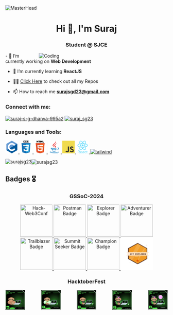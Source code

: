 ![MasterHead](https://user-images.githubusercontent.com/90236635/232446433-d5540fa2-fe28-4bb8-b929-cdb51fe61336.gif)
<h1 align="center">Hi 👋, I'm Suraj</h1>
<h3 align="center">Student @ SJCE</h3>
<img align="right" alt="Coding" width="400" src="https://user-images.githubusercontent.com/74038190/219923823-bf1ce878-c6b8-4faa-be07-93e6b1006521.gif">
- 🔭 I’m currently working on <b>Web Development</b>

- 🌱 I’m currently learning **ReactJS**

- 👨‍💻 [Click Here](https://github.com/SurajSG23?tab=repositories) to check out all my Repos

- 📫 How to reach me **surajsgd23@gmail.com**

<h3 align="left">Connect with me:</h3>
<p align="left">
<a href="https://www.linkedin.com/in/suraj-s-g-dhanva-995a23298/" target="blank"><img align="center" src="https://raw.githubusercontent.com/rahuldkjain/github-profile-readme-generator/master/src/images/icons/Social/linked-in-alt.svg" alt="suraj-s-g-dhanva-995a2" height="30" width="40" /></a>
<a href="https://instagram.com/suraj_sg23" target="blank"><img align="center" src="https://raw.githubusercontent.com/rahuldkjain/github-profile-readme-generator/master/src/images/icons/Social/instagram.svg" alt="suraj_sg23" height="30" width="40" /></a>
</p>

<h3 align="left">Languages and Tools:</h3>
<p align="left"> <a href="https://www.cprogramming.com/" target="_blank" rel="noreferrer"> <img src="https://raw.githubusercontent.com/devicons/devicon/master/icons/c/c-original.svg" alt="c" width="40" height="40"/> </a> <a href="https://www.w3schools.com/css/" target="_blank" rel="noreferrer"> <img src="https://raw.githubusercontent.com/devicons/devicon/master/icons/css3/css3-original-wordmark.svg" alt="css3" width="40" height="40"/> </a> <a href="https://www.w3.org/html/" target="_blank" rel="noreferrer"> <img src="https://raw.githubusercontent.com/devicons/devicon/master/icons/html5/html5-original-wordmark.svg" alt="html5" width="40" height="40"/> </a> <a href="https://www.java.com" target="_blank" rel="noreferrer"> <img src="https://raw.githubusercontent.com/devicons/devicon/master/icons/java/java-original.svg" alt="java" width="40" height="40"/> </a> <a href="https://developer.mozilla.org/en-US/docs/Web/JavaScript" target="_blank" rel="noreferrer"> <img src="https://raw.githubusercontent.com/devicons/devicon/master/icons/javascript/javascript-original.svg" alt="javascript" width="40" height="40"/> </a> <a href="https://reactjs.org/" target="_blank" rel="noreferrer"> <img src="https://raw.githubusercontent.com/devicons/devicon/master/icons/react/react-original-wordmark.svg" alt="react" width="40" height="40"/> </a><a href="https://tailwindcss.com/" target="_blank" rel="noreferrer"> <img src="https://www.vectorlogo.zone/logos/tailwindcss/tailwindcss-icon.svg" alt="tailwind" width="40" height="40"/> </a> </p>

<p><img align="left" src="https://github-readme-stats.vercel.app/api/top-langs?username=surajsg23&show_icons=true&locale=en&layout=compact" alt="surajsg23" /></p>

<p><img align="center" src="https://github-readme-streak-stats.herokuapp.com/?user=surajsg23" alt="surajsg23" /></p>

<h2 align="left">Badges 🎖️</h2>
<h3 align="center">GSSoC-2024</h3>

<div style='display:flex; align-items:center; gap: 50px;' align='center'>
  <div style='display:flex; align-items:center; gap: 10px;' align='center'><a href="https://gssoc.girlscript.tech/leaderboard">
    <img src="https://raw.githubusercontent.com/GSSoC24/Hack-Web3Conf/refs/heads/main/assets/Hack-Web3Conf%202024%20Badge%20(2).png" width="100px" height="100px" title="Hack-Web3Conf"/>
  <img src="https://raw.githubusercontent.com/GSSoC24/Postman-Challenge/main/docs/assets/Postman%20White.png" width="100px" height="100px" title="Postman Badge"/>
  <img src="https://raw.githubusercontent.com/GSSoC24/Postman-Challenge/main/docs/assets/1.png" width="100px" height="100px" title="Explorer Badge"/>
  <img src="https://raw.githubusercontent.com/GSSoC24/Postman-Challenge/main/docs/assets/2.png" width="100px" height="100px" title="Adventurer Badge"/>
  <img src="https://raw.githubusercontent.com/GSSoC24/Postman-Challenge/main/docs/assets/3.png" width="100px" height="100px" title="Trailblazer Badge"/>
  <img src="https://raw.githubusercontent.com/GSSoC24/Postman-Challenge/main/docs/assets/4.png" width="100px" height="100px" title="Summit Seeker Badge"/>
  <img src="https://raw.githubusercontent.com/GSSoC24/Postman-Challenge/main/docs/assets/5.png" width="100px" height="100px" title="Champion Badge"/>
  <img src="https://raw.githubusercontent.com/GSSoC24/Contributor/refs/heads/main/assets/Git%20Explorer.png" width="100px" height="100px" title="Git Explorer"/>
  </a>
</div>
</div>

<h3 align="center">HacktoberFest</h3>
<div style='display:flex; align-items:center; gap: 50px;' align='center'>
 <a href="https://www.holopin.io/@surajsg23#badges" target="_blank" rel="noreferrer"> <img src="https://github.com/SurajSG23/SurajSG23/raw/main/Badges/hacktober-fest/Screenshot%202024-10-30%20082339.png" alt="gssoc" width="145px" title="HacktoberFest Registered"/> </a>
  <a href="https://www.holopin.io/@surajsg23#badges" target="_blank" rel="noreferrer"> <img src="https://github.com/SurajSG23/SurajSG23/raw/main/Badges/hacktober-fest/Screenshot%202024-10-30%20082400.png" alt="gssoc" width="145px" title="Level 1 contributor"/> </a>
  <a href="https://www.holopin.io/@surajsg23#badges" target="_blank" rel="noreferrer"> <img src="https://github.com/SurajSG23/SurajSG23/raw/main/Badges/hacktober-fest/Screenshot%202024-10-30%20082414.png" alt="gssoc" width="145px" title="Level 2 contributor"/> </a>
  <a href="https://www.holopin.io/@surajsg23#badges" target="_blank" rel="noreferrer"> <img src="https://github.com/SurajSG23/SurajSG23/raw/main/Badges/hacktober-fest/Screenshot%202024-10-30%20082432.png" alt="gssoc" width="145px" title="Level 3 contributor"/> </a>
  <a href="https://www.holopin.io/@surajsg23#badges" target="_blank" rel="noreferrer"> <img src="https://github.com/SurajSG23/SurajSG23/raw/main/Badges/hacktober-fest/Screenshot%202024-10-30%20082452.png" alt="gssoc" width="145px" title="Level 4 contributor"/> </a>
</div>

